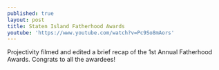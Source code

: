 ```yaml
---
published: true
layout: post
title: Staten Island Fatherhood Awards
youtube: 'https://www.youtube.com/watch?v=Pc9So8mAors'
---
```

Projectivity filmed and edited a brief recap of the 1st Annual Fatherhood Awards. Congrats to all the awardees!
